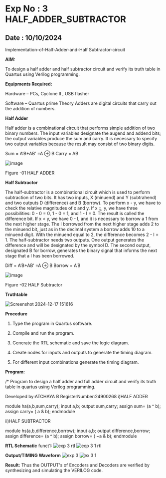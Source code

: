 # Exp No : 3 HALF_ADDER_SUBTRACTOR
## Date : 10/10/2024
Implementation-of-Half-Adder-and-Half Subtractor-circuit

**AIM:**

To design a half adder and half subtractor circuit and verify its truth table in Quartus using Verilog programming.

**Equipments Required:**

Hardware – PCs, Cyclone II , USB flasher 

Software – Quartus prime Theory Adders are digital circuits that carry out the addition of numbers.

**Half Adder**

Half adder is a combinational circuit that performs simple addition of two binary numbers. The input variables designate the augend and addend bits; the output variables produce the sum and carry. It is necessary to specify two output variables because the result may consist of two binary digits.

Sum = A’B+AB’ =A ⊕ B Carry = AB

![image](https://github.com/naavaneetha/HALF_ADDER_SUBTRACTOR/assets/154305477/bd4a0b2c-cdbc-4184-ab08-81578f121e1f)

Figure -01 HALF ADDER

**Half Subtractor**

The half-subtractor is a combinational circuit which is used to perform subtraction of two bits. It has two inputs, X (minuend) and Y (subtrahend) and two outputs D (difference) and B (borrow). To perform x - y, we have to check the relative magnitudes of x and y. If x ;;, y, we have three possibilities: 0 - 0 = 0, 1 - 0 = 1, and 1 - I = 0. The result is called the difference bit. If x < y, we have 0 - I, and it is necessary to borrow a 1 from the next higher stage. The I borrowed from the next higher stage adds 2 to the minuend bit, just as in the decimal system a borrow adds 10 to a minuend digit. With the minuend equal to 2, the difference becomes 2 - I = 1. The half-subtractor needs two outputs. One output generates the difference and will be designated by the symbol D. The second output, designated B for borrow, generates the binary signal that informs the next stage that a I has been borrowed. 

Diff = A’B+AB’ =A ⊕ B
Borrow = A’B

 ![image](https://github.com/naavaneetha/HALF_ADDER_SUBTRACTOR/assets/154305477/d76b099c-513f-4e7c-843a-e2fd028a531a)

Figure -02 HALF Subtractor

**Truthtable**

 ![Screenshot 2024-12-17 151616](https://github.com/user-attachments/assets/5d44d72f-5e4d-4c17-8c08-7c94a5628f5a)


**Procedure**

1.	Type the program in Quartus software.

2.	Compile and run the program.

3.	Generate the RTL schematic and save the logic diagram.

4.	Create nodes for inputs and outputs to generate the timing diagram.

5.	For different input combinations generate the timing diagram.


**Program:**

/* Program to design a half adder and full adder circuit and verify its truth table in quartus using Verilog programming.

Developed by:ATCHAYA B 
RegisterNumber:24900268
i)HALF ADDER

module ha(a,b,sum,carry);
input a,b;
output sum,carry;
assign sum= (a ^ b);
assign carry= ( a & b);
endmodule

ii)HALF SUBTRACTOR

module hs(a,b,difference,borrow);
input a,b;
output difference,borrow;
assign difference= (a ^ b);
assign borrow= ( ~a & b);
endmodule


**RTL Schematic**
funct1:
![exp 3 rtl](https://github.com/user-attachments/assets/1e687582-a3c8-4c9f-9224-74b66a041126)
![ecp 3 1 rtl](https://github.com/user-attachments/assets/61699b3f-922f-483b-af14-50ba4364b790)



**Output/TIMING Waveform**
![exp 3](https://github.com/user-attachments/assets/ae4be309-c497-47b9-bc96-70651d05e80e)
![ex 3 1](https://github.com/user-attachments/assets/8c8091ac-0b81-43d6-a64b-5ae5fbb52e99)


**Result:**
Thus the OUTPUT's of Encoders and Decoders are verified by synthesizing and simulating the VERILOG code.
